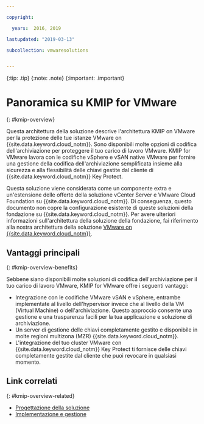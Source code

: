 ```yaml
---

copyright:

  years:  2016, 2019

lastupdated: "2019-03-13"

subcollection: vmwaresolutions


---
```


{:tip: .tip}
{:note: .note}
{:important: .important}

# Panoramica su KMIP for VMware
{: #kmip-overview}

Questa architettura della soluzione descrive l'architettura KMIP on VMware per la protezione delle tue istanze VMware on {{site.data.keyword.cloud_notm}}. Sono disponibili molte opzioni di codifica dell'archiviazione per proteggere il tuo carico di lavoro VMware. KMIP for VMware lavora con le codifiche vSphere e vSAN native VMware per fornire una gestione della codifica dell'archiviazione semplificata insieme alla sicurezza e alla flessibilità delle chiavi gestite dal cliente di {{site.data.keyword.cloud_notm}} Key Protect.

Questa soluzione viene considerata come un componente extra e un'estensione delle offerte della soluzione vCenter Server e VMware Cloud Foundation su {{site.data.keyword.cloud_notm}}. Di conseguenza, questo documento non copre la configurazione esistente di queste soluzioni della fondazione su {{site.data.keyword.cloud_notm}}. Per avere ulteriori informazioni sull'architettura della soluzione della fondazione, fai riferimento alla nostra architettura della soluzione [VMware on {{site.data.keyword.cloud_notm}}](/docs/services/vmwaresolutions/archiref/solution?topic=vmware-solutions-solution_overview).

## Vantaggi principali
{: #kmip-overview-benefits}

Sebbene siano disponibili molte soluzioni di codifica dell'archiviazione per il tuo carico di lavoro VMware, KMIP for VMware offre i seguenti vantaggi:

* Integrazione con le codifiche VMware vSAN e vSphere, entrambe implementate al livello dell'hypervisor invece che al livello della VM (Virtual Machine) o dell'archiviazione. Questo approccio consente una gestione e una trasparenza facili per la tua applicazione e soluzione di archiviazione.
* Un server di gestione delle chiavi completamente gestito e disponibile in molte regioni multizona (MZR) {{site.data.keyword.cloud_notm}}.
* L'integrazione del tuo cluster VMware con {{site.data.keyword.cloud_notm}} Key Protect ti fornisce delle chiavi completamente gestite dal cliente che puoi revocare in qualsiasi momento.

## Link correlati
{: #kmip-overview-related}

* [Progettazione della soluzione](/docs/services/vmwaresolutions/archiref/kmip?topic=vmware-solutions-kmip-design)
* [Implementazione e gestione](/docs/services/vmwaresolutions/archiref/kmip?topic=vmware-solutions-kmip-implementation)
